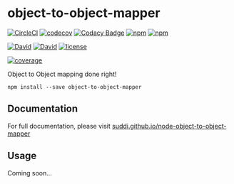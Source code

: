 # object-to-object-mapper

[![CircleCI](https://img.shields.io/circleci/project/suddi/node-object-to-object-mapper/master.svg)](https://circleci.com/gh/suddi/node-object-to-object-mapper)
[![codecov](https://codecov.io/gh/suddi/node-object-to-object-mapper/branch/master/graph/badge.svg)](https://codecov.io/gh/suddi/node-object-to-object-mapper)
[![Codacy Badge](https://api.codacy.com/project/badge/Grade/1367f79373794c54b2125c4cc29244fd)](https://www.codacy.com/app/suddir/node-object-to-object-mapper)
[![npm](https://img.shields.io/npm/v/object-to-object-mapper.svg)](https://www.npmjs.com/package/object-to-object-mapper)
[![npm](https://img.shields.io/npm/dt/object-to-object-mapper.svg)](https://www.npmjs.com/package/object-to-object-mapper)

[![David](https://img.shields.io/david/suddi/node-object-to-object-mapper.svg)](https://david-dm.org/suddi/node-object-to-object-mapper)
[![David](https://img.shields.io/david/dev/suddi/node-object-to-object-mapper.svg)](https://david-dm.org/suddi/node-object-to-object-mapper?type=dev)
[![license](https://img.shields.io/github/license/suddi/node-object-to-object-mapper.svg)](https://raw.githubusercontent.com/suddi/node-object-to-object-mapper)

[![coverage](https://codecov.io/gh/suddi/node-object-to-object-mapper/branch/master/graphs/commits.svg)](https://codecov.io/gh/suddi/node-object-to-object-mapper)

Object to Object mapping done right!

````
npm install --save object-to-object-mapper
````

## Documentation

For full documentation, please visit [suddi.github.io/node-object-to-object-mapper](https://suddi.github.io/node-object-to-object-mapper)

## Usage

Coming soon...

